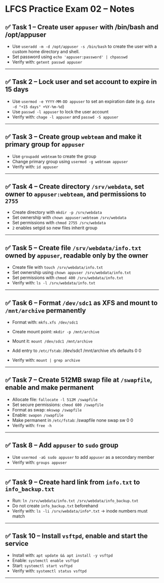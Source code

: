 # LFCS Practice Exam 02 – Notes

## ✅ Task 1 – Create user `appuser` with /bin/bash and /opt/appuser

* Use `useradd -m -d /opt/appuser -s /bin/bash` to create the user with a custom home directory and shell.
* Set password using `echo 'appuser:password' | chpasswd`
* Verify with: `getent passwd appuser`

---

## ✅ Task 2 – Lock user and set account to expire in 15 days

* Use `usermod -e YYYY-MM-DD appuser` to set an expiration date (e.g. `date -d "+15 days" +%Y-%m-%d`)
* Use `passwd -l appuser` to lock the user account
* Verify with: `chage -l appuser` and `passwd -S appuser`

---

## ✅ Task 3 – Create group `webteam` and make it primary group for `appuser`

* Use `groupadd webteam` to create the group
* Change primary group using `usermod -g webteam appuser`
* Verify with: `id appuser`

---

## ✅ Task 4 – Create directory `/srv/webdata`, set owner to `appuser:webteam`, and permissions to `2755`

* Create directory with `mkdir -p /srv/webdata`
* Set ownership with `chown appuser:webteam /srv/webdata`
* Set permissions with `chmod 2755 /srv/webdata`
* `2` enables setgid so new files inherit group

---

## ✅ Task 5 – Create file `/srv/webdata/info.txt` owned by `appuser`, readable only by the owner

* Create file with `touch /srv/webdata/info.txt`
* Set ownership using `chown appuser /srv/webdata/info.txt`
* Set permissions with `chmod 400 /srv/webdata/info.txt`
* Verify with: `ls -l /srv/webdata/info.txt`

---

## ✅ Task 6 – Format `/dev/sdc1` as XFS and mount to `/mnt/archive` permanently

* Format with: `mkfs.xfs /dev/sdc1`
* Create mount point: `mkdir -p /mnt/archive`
* Mount it: `mount /dev/sdc1 /mnt/archive`
* Add entry to `/etc/fstab`:
/dev/sdc1 /mnt/archive xfs defaults 0 0

* Verify with: `mount | grep archive`

---

## ✅ Task 7 – Create 512MB swap file at `/swapfile`, enable and make permanent

* Allocate file: `fallocate -l 512M /swapfile`
* Set secure permissions: `chmod 600 /swapfile`
* Format as swap: `mkswap /swapfile`
* Enable: `swapon /swapfile`
* Make permanent in `/etc/fstab`:
/swapfile none swap sw 0 0
* Verify with: `free -h`

---

## ✅ Task 8 – Add `appuser` to `sudo` group

* Use `usermod -aG sudo appuser` to add `appuser` as a secondary member
* Verify with: `groups appuser`

---

## ✅ Task 9 – Create hard link from `info.txt` to `info_backup.txt`

* Run: `ln /srv/webdata/info.txt /srv/webdata/info_backup.txt`
* Do not create `info_backup.txt` beforehand
* Verify with: `ls -li /srv/webdata/info*.txt` → inode numbers must match

---

## ✅ Task 10 – Install `vsftpd`, enable and start the service

* Install with: `apt update && apt install -y vsftpd`
* Enable: `systemctl enable vsftpd`
* Start: `systemctl start vsftpd`
* Verify with: `systemctl status vsftpd`

---

